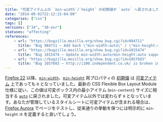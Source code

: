 ```yaml
---
title: "可変アイテム上の `min-width`/`height` の初期値が `auto` へ戻されました"
date: "2014-09-01T22:12:15-04:00"
categories: ["css"]
tags: []
versions: ["34", "38-esr"]
statuses: "affecting"
references:
    - url: "https://bugzilla.mozilla.org/show_bug.cgi?id=984711"
      title: "Bug 984711 – Add back \"min-width:auto\" / \"min-height:auto\" for flex items"
    - url: "https://bugzilla.mozilla.org/show_bug.cgi?id=1015474"
      title: "Bug 1015474 – Update min-width:auto/min-height:auto support to match updated flexbox spec language"
    - url: "https://bugzilla.mozilla.org/show_bug.cgi?id=1057683"
      title: "Bug 1057683 – http://i100.independent.co.uk/ is broken in Nightly, due to the new \"min-height:auto\" flex item behavior (from flexbox spec change)"
---
```

[Firefox 22](https://www.fxsitecompat.dev/ja/docs/2013/initial-value-for-min-width-and-min-height-has-been-changed-back-to-0-even-on-flex-items/) 以降、[`min-width`](https://developer.mozilla.org/docs/Web/CSS/min-width)、[`min-height`](https://developer.mozilla.org/docs/Web/CSS/min-height) 両プロパティの [初期値](https://developer.mozilla.org/docs/Web/CSS/initial_value) は [可変アイテム](https://developer.mozilla.org/docs/Web/Guide/CSS/Flexible_boxes) 上であっても `0` となっていました。最新の CSS Flexible Box Layout Module 仕様に従い、この値は可変ボックス内の最小アイテム (`min-content`) サイズに相当する [`auto`](https://developer.mozilla.org/docs/Web/CSS/auto) に戻されました。可変アイテム以外では変わらず `0` となっています。あなたが管理しているスタイルシートに可変アイテムが含まれる場合は、[Firefox Aurora](https://www.mozilla.org/firefox/channel/#aurora) でページをテストし、従来通りの挙動を保つには明示的に `min-height:0` を定義すると良いでしょう。
